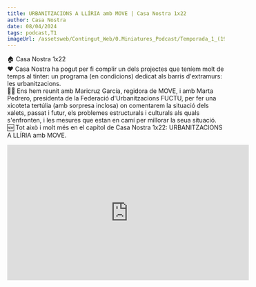 ```yaml
---
title: URBANITZACIONS A LLÍRIA amb MOVE | Casa Nostra 1x22
author: Casa Nostra
date: 08/04/2024
tags: podcast,T1
imageUrl: /assetsweb/Contingut_Web/0.Miniatures_Podcast/Temporada_1_(1920x1080)/CASANOSTRA_Capítol22_1920x1080.jpg
---
```


<p>🏠 Casa Nostra 1x22
<br>❤️ Casa Nostra ha pogut per fi complir un dels projectes que teníem molt de temps al tinter: un programa (en condicions) dedicat als barris d&#39;extramurs: les urbanitzacions.
<br>👭🏼 Ens hem reunit amb Maricruz García, regidora de MOVE, i amb Marta Pedrero, presidenta de la Federació d&#39;Urbanitzacions FUCTU, per fer una xicoteta tertúlia (amb sorpresa inclosa) on comentarem la situació dels xalets, passat i futur, els problemes estructurals i culturals als quals s&#39;enfronten, i les mesures que estan en camí per millorar la seua situació.
<br>🆕 Tot això i molt més en el capítol de Casa Nostra 1x22: URBANITZACIONS A LLÍRIA amb MOVE.</p>

<iframe width="560" height="315" src="https://www.youtube.com/embed/RpGXLsYhpGo?si=JQn0RSkMxczAs2db" title="YouTube video player" frameborder="0" allow="accelerometer; autoplay; clipboard-write; encrypted-media; gyroscope; picture-in-picture; web-share" referrerpolicy="strict-origin-when-cross-origin" allowfullscreen></iframe>
